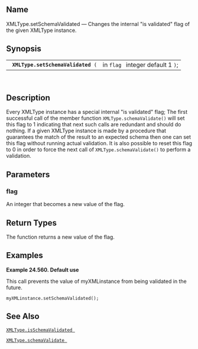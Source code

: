 <div>

<div>

</div>

<div>

## Name

XMLType.setSchemaValidated — Changes the internal "is validated" flag of
the given XMLType instance.

</div>

<div>

## Synopsis

<div>

|                                         |                                   |
|-----------------------------------------|-----------------------------------|
| ` `**`XMLType.setSchemaValidated`**` (` | in `flag ` integer default 1 `)`; |

<div>

 

</div>

</div>

</div>

<div>

## Description

Every XMLType instance has a special internal "is validated" flag; The
first successful call of the member function `XMLType.schemaValidate()`
will set this flag to 1 indicating that next such calls are redundant
and should do nothing. If a given XMLType instance is made by a
procedure that guarantees the match of the result to an expected schema
then one can set this flag without running actual validation. It is also
possible to reset this flag to 0 in order to force the next call of
`XMLType.schemaValidate()` to perform a validation.

</div>

<div>

## Parameters

<div>

### flag

An integer that becomes a new value of the flag.

</div>

</div>

<div>

## Return Types

The function returns a new value of the flag.

</div>

<div>

## Examples

<div>

**Example 24.560. Default use**

<div>

This call prevents the value of myXMLinstance from being validated in
the future.

``` screen
myXMLinstance.setSchemaValidated();
```

</div>

</div>

  

</div>

<div>

## See Also

<a href="fn_xmltype.isschemavalidated.html" class="link"
title="XMLType.isSchemaValidated"><code
class="function">XMLType.isSchemaValidated </code></a>

<a href="fn_xmltype.schemavalidate.html" class="link"
title="XMLType.schemaValidate"><code
class="function">XMLType.schemaValidate </code></a>

</div>

</div>
